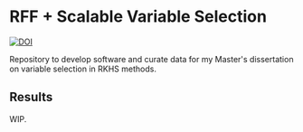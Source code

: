 # RFF + Scalable Variable Selection



[![DOI](https://zenodo.org/badge/339888403.svg)](https://zenodo.org/badge/latestdoi/339888403)



Repository to develop software and curate data for my Master's dissertation on variable selection in RKHS methods.

## Results

WIP.
